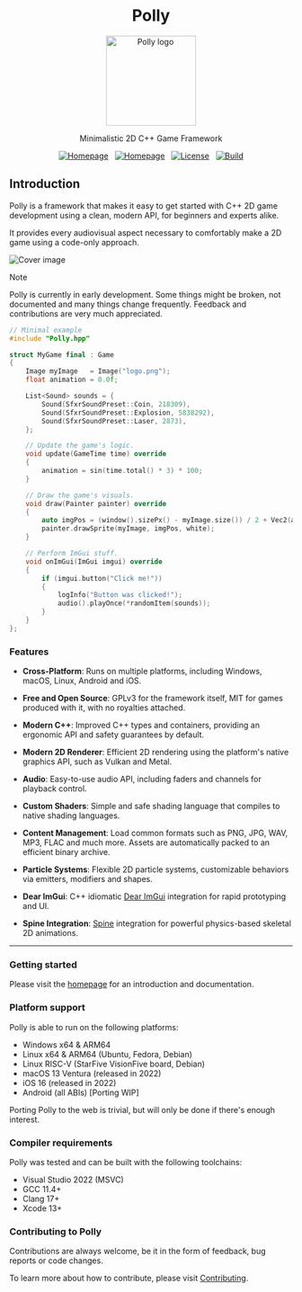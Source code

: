 <div class="title-block" style="text-align: center;" align="center">

# Polly

<p><img title="Polly logo" src="Docs/assets/images/logo.svg" width="160" height="160"></p>

Minimalistic 2D C++ Game Framework

[![Homepage](https://img.shields.io/badge/Homepage-polly2d.org-blue)](https://polly2d.org) &nbsp;
[![Homepage](https://img.shields.io/badge/Get%20Started-29B24F)](#getting-started) &nbsp;
[![License](https://img.shields.io/badge/license-GPLv3-green)](https://github.com/cdervis/Polly2D/blob/main/LICENSE.md) &nbsp;
[![Build](https://github.com/cdervis/Polly2D/actions/workflows/build.yaml/badge.svg)](https://github.com/cdervis/Polly2D/actions/workflows/build.yaml)

</div>

## Introduction

Polly is a framework that makes it easy to get started with C++ 2D game development using a clean, modern API, for beginners and experts alike.

It provides every audiovisual aspect necessary to comfortably make a 2D game using a code-only approach. 

![Cover image](Docs/assets/images/cover-1.webp)

> [!NOTE]  
> Polly is currently in early development. Some things might be broken, not documented and many things change frequently.
> Feedback and contributions are very much appreciated.

```cpp
// Minimal example
#include "Polly.hpp"

struct MyGame final : Game
{
    Image myImage   = Image("logo.png");
    float animation = 0.0f;

    List<Sound> sounds = {
        Sound(SfxrSoundPreset::Coin, 218309),
        Sound(SfxrSoundPreset::Explosion, 5838292),
        Sound(SfxrSoundPreset::Laser, 2873),
    };

    // Update the game's logic.
    void update(GameTime time) override
    {
        animation = sin(time.total() * 3) * 100;
    }

    // Draw the game's visuals.
    void draw(Painter painter) override
    {
        auto imgPos = (window().sizePx() - myImage.size()) / 2 + Vec2(animation, 0);
        painter.drawSprite(myImage, imgPos, white);
    }

    // Perform ImGui stuff.
    void onImGui(ImGui imgui) override
    {
        if (imgui.button("Click me!"))
        {
            logInfo("Button was clicked!");
            audio().playOnce(*randomItem(sounds));
        }
    }
};
```

### Features

- **Cross-Platform**: Runs on multiple platforms, including Windows, macOS, Linux, Android and iOS.

- **Free and Open Source**: GPLv3 for the framework itself, MIT for games produced with it, with no royalties attached.

- **Modern C++**: Improved C++ types and containers, providing an ergonomic API and safety guarantees by default.

- **Modern 2D Renderer**: Efficient 2D rendering using the platform's native graphics API, such as Vulkan and Metal.

- **Audio**: Easy-to-use audio API, including faders and channels for playback control.

- **Custom Shaders**: Simple and safe shading language that compiles to native shading languages.

- **Content Management**: Load common formats such as PNG, JPG, WAV, MP3, FLAC and much more. Assets are automatically packed to an efficient binary archive.

- **Particle Systems**: Flexible 2D particle systems, customizable behaviors via emitters, modifiers and shapes.

- **Dear ImGui**: C++ idiomatic [Dear ImGui](https://github.com/ocornut/imgui) integration  for rapid prototyping and UI.

- **Spine Integration**: [Spine](https://esotericsoftware.com/) integration for powerful physics-based skeletal 2D animations.

---

### Getting started

Please visit the [homepage](https://polly2d.org) for an introduction and documentation.

### Platform support

Polly is able to run on the following platforms:

- Windows x64 & ARM64
- Linux x64 & ARM64 (Ubuntu, Fedora, Debian)
- Linux RISC-V (StarFive VisionFive board, Debian)
- macOS 13 Ventura (released in 2022)
- iOS 16 (released in 2022)
- Android (all ABIs) [Porting WIP]

Porting Polly to the web is trivial, but will only be done if there's enough interest.

### Compiler requirements

Polly was tested and can be built with the following toolchains:
- Visual Studio 2022 (MSVC)
- GCC 11.4+
- Clang 17+
- Xcode 13+

### Contributing to Polly

Contributions are always welcome, be it in the form of feedback, bug reports or code changes.

To learn more about how to contribute, please visit [Contributing](https://polly2d.org/contributing/).


